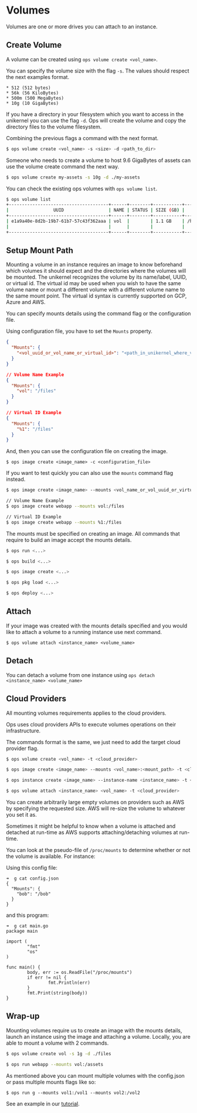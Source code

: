 Volumes
========================

Volumes are one or more drives you can attach to an instance.

## Create Volume

A volume can be created using `ops volume create <vol_name>`.

You can specify the volume size with the flag `-s`. The values should respect the next examples format.
```
* 512 (512 bytes)
* 56k (56 KiloBytes)
* 500m (500 MegaBytes)
* 10g (10 GigaBytes)
```

If you have a directory in your filesystem which you want to access in the unikernel you can use the flag `-d`. Ops will create the volume and copy the directory files to the volume filesystem.

Combining the previous flags a command with the next format.
```sh
$ ops volume create <vol_name> -s <size> -d <path_to_dir>
```

Someone who needs to create a volume to host 9.6 GigaBytes of assets can use the volume create command the next way.
```sh
$ ops volume create my-assets -s 10g -d ./my-assets
```

You can check the existing ops volumes with `ops volume list`.
```sh
$ ops volume list
+--------------------------------------+------+--------+-----------+---------------------------------------------------------------------+--------------------------------+----------+
|                 UUID                 | NAME | STATUS | SIZE (GB) |                              LOCATION                               |            CREATED             | ATTACHED |
+--------------------------------------+------+--------+-----------+---------------------------------------------------------------------+--------------------------------+----------+
| e1a9a40e-8d2b-19b7-61b7-57c43f362aaa | vol  |        | 1.1 GB    | /home/xyz/.ops/volumes/vol:e1a9a40e-8d2b-19b7-61b7-57c43f362aaa.raw | 2021-03-06 09:03:07.21 +0000   |          |
|                                      |      |        |           |                                                                     | GMT                            |          |
+--------------------------------------+------+--------+-----------+---------------------------------------------------------------------+--------------------------------+----------+

```

## Setup Mount Path

Mounting a volume in an instance requires an image to know beforehand which volumes it should expect and the directories where the volumes will be mounted. The unikernel recognizes the volume by its name/label, UUID, or virtual id. The virtual id may be used when you wish to have the same volume name or mount a different volume with a different volume name to the same mount point. The virtual id syntax is currently supported on GCP, Azure and AWS.

You can specify mounts details using the command flag or the configuration file.

Using configuration file, you have to set the `Mounts` property.
```JSON
{
  "Mounts": {
    "<vol_uuid_or_vol_name_or_virtual_id>": "<path_in_unikernel_where_vol_will_be_mounted>"
  }
}

// Volume Name Example
{
  "Mounts": {
    "vol": "/files"
  }
}

// Virtual ID Example
{
  "Mounts": {
    "%1": "/files"
  }
}

```
And, then you can use the configuration file on creating the image.
```
$ ops image create <image_name> -c <configuration_file>
```

If you want to test quickly you can also use the `mounts` command flag instead.
```sh
$ ops image create <image_name> --mounts <vol_name_or_vol_uuid_or_virtual_id>/<path_to_mount>

// Volume Name Example
$ ops image create webapp --mounts vol:/files

// Virtual ID Example
$ ops image create webapp --mounts %1:/files
```

The mounts must be specified on creating an image. All commands that require to build an image accept the mounts details.
```sh
$ ops run <...>

$ ops build <...>

$ ops image create <...>

$ ops pkg load <...>

$ ops deploy <...>
```

## Attach

If your image was created with the mounts details specified and you would like to attach a volume to a running instance use next command.
```
$ ops volume attach <instance_name> <volume_name>
```

## Detach

You can detach a volume from one instance using `ops detach <instance_name> <volume_name>`

## Cloud Providers

All mounting volumes requirements applies to the cloud providers.

Ops uses cloud providers APIs to execute volumes operations on their infrastructure.

The commands format is the same, we just need to add the target cloud provider flag.
```sh
$ ops volume create <vol_name> -t <cloud_provider>

$ ops image create <image_name> --mounts <vol_name>:<mount_path> -t <cloud_provider>

$ ops instance create <image_name> --instance-name <instance_name> -t <cloud_provider>

$ ops volume attach <instance_name> <vol_name> -t <cloud_provider>
```

You can create arbitrarily large empty volumes on providers such as AWS
by specifying the requested size. AWS will re-size the volume to
whatever you set it as.

Sometimes it might be helpful to know when a volume is attached and
detached at run-time as AWS supports attaching/detaching volumes at
run-time.

You can look at the pseudo-file of ```/proc/mounts``` to determine
whether or not the volume is available. For instance:

Using this config file:
```
➜  g cat config.json
{
  "Mounts": {
    "bob": "/bob"
  }
}
```

and this program:

```
➜  g cat main.go
package main

import (
        "fmt"
        "os"
)

func main() {
        body, err := os.ReadFile("/proc/mounts")
        if err != nil {
                fmt.Println(err)
        }
        fmt.Print(string(body))
}
```

## Wrap-up

Mounting volumes require us to create an image with the mounts details, launch an instance using the image and attaching a volume. Locally, you are able to mount a volume with 2 commands.
```sh
$ ops volume create vol -s 1g -d ./files

$ ops run webapp --mounts vol:/assets
```

As mentioned above you can mount multiple volumes with the config.json
or pass multiple mounts flags like so:

```
$ ops run g --mounts vol1:/vol1 --mounts vol2:/vol2
```

See an example in our [tutorial](https://nanovms.com/dev/tutorials/working-with-unikernel-volumes-in-nanos).
